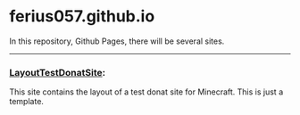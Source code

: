 # ferius057.github.io

In this repository, Github Pages, there will be several sites.

<hr>

### <a href="https://ferius057.github.io/LayoutTestDonatSite/">LayoutTestDonatSite</a>:
This site contains the layout of a test donat site for Minecraft. This is just a template.
